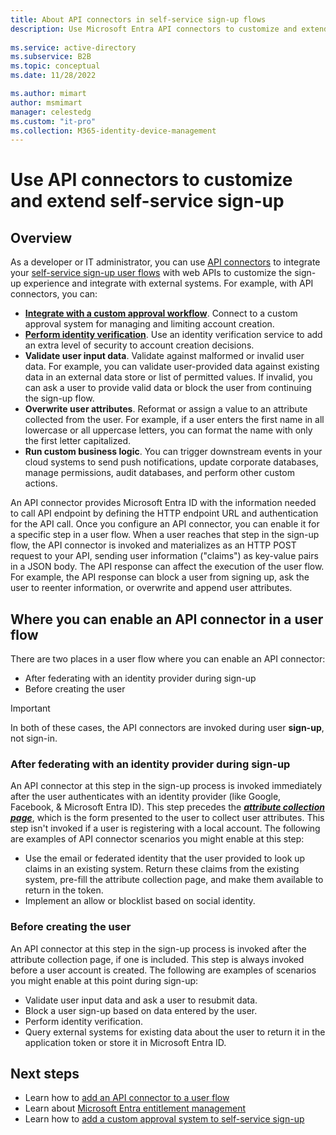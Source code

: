 ```yaml
---
title: About API connectors in self-service sign-up flows
description: Use Microsoft Entra API connectors to customize and extend your self-service sign-up user flows by using web APIs. 
 
ms.service: active-directory
ms.subservice: B2B
ms.topic: conceptual
ms.date: 11/28/2022

ms.author: mimart
author: msmimart
manager: celestedg
ms.custom: "it-pro"                 
ms.collection: M365-identity-device-management
---
```


# Use API connectors to customize and extend self-service sign-up 

## Overview 
As a developer or IT administrator, you can use [API connectors](self-service-sign-up-add-api-connector.md#create-an-api-connector) to integrate your [self-service sign-up user flows](self-service-sign-up-overview.md) with web APIs to customize the sign-up experience and integrate with external systems. For example, with API connectors, you can:

- [**Integrate with a custom approval workflow**](self-service-sign-up-add-approvals.md). Connect to a custom approval system for managing and limiting account creation.
- [**Perform identity verification**](code-samples-self-service-sign-up.md#identity-verification). Use an identity verification service to add an extra level of security to account creation decisions.
- **Validate user input data**. Validate against malformed or invalid user data. For example, you can validate user-provided data against existing data in an external data store or list of permitted values. If invalid, you can ask a user to provide valid data or block the user from continuing the sign-up flow.
- **Overwrite user attributes**. Reformat or assign a value to an attribute collected from the user. For example, if a user enters the first name in all lowercase or all uppercase letters, you can format the name with only the first letter capitalized. 
- **Run custom business logic**. You can trigger downstream events in your cloud systems to send push notifications, update corporate databases, manage permissions, audit databases, and perform other custom actions.

An API connector provides Microsoft Entra ID with the information needed to call API endpoint by defining the HTTP endpoint URL and authentication for the API call. Once you configure an API connector, you can enable it for a specific step in a user flow. When a user reaches that step in the sign-up flow, the API connector is invoked and materializes as an HTTP POST request to your API, sending user information ("claims") as key-value pairs in a JSON body. The API response can affect the execution of the user flow. For example, the API response can block a user from signing up, ask the user to reenter information, or overwrite and append user attributes.

## Where you can enable an API connector in a user flow

There are two places in a user flow where you can enable an API connector:

- After federating with an identity provider during sign-up
- Before creating the user

> [!IMPORTANT]
> In both of these cases, the API connectors are invoked during user **sign-up**, not sign-in.

### After federating with an identity provider during sign-up

An API connector at this step in the sign-up process is invoked immediately after the user authenticates with an identity provider (like Google, Facebook, & Microsoft Entra ID). This step precedes the [***attribute collection page***](self-service-sign-up-user-flow.md#select-the-layout-of-the-attribute-collection-form), which is the form presented to the user to collect user attributes. This step isn't invoked if a user is registering with a local account. The following are examples of API connector scenarios you might enable at this step:

- Use the email or federated identity that the user provided to look up claims in an existing system. Return these claims from the existing system, pre-fill the attribute collection page, and make them available to return in the token.
- Implement an allow or blocklist based on social identity.

### Before creating the user

An API connector at this step in the sign-up process is invoked after the attribute collection page, if one is included. This step is always invoked before a user account is created. The following are examples of scenarios you might enable at this point during sign-up:

- Validate user input data and ask a user to resubmit data.
- Block a user sign-up based on data entered by the user.
- Perform identity verification.
- Query external systems for existing data about the user to return it in the application token or store it in Microsoft Entra ID.

## Next steps
- Learn how to [add an API connector to a user flow](self-service-sign-up-add-api-connector.md)
- Learn about [Microsoft Entra entitlement management](self-service-portal.md)
- Learn how to [add a custom approval system to self-service sign-up](self-service-sign-up-add-approvals.md)
